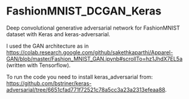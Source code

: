 # FashionMNIST_DCGAN_Keras
Deep convolutional generative adversarial network for FashionMNIST dataset with Keras and keras-adversarial.

I used the GAN architecture as in https://colab.research.google.com/github/sakethkaparthi/Apparel-GAN/blob/master/Fashion_MNIST_GAN.ipynb#scrollTo=hz1JhdX7EL5a (written with Tensorflow). 

To run the code you need to install keras_adversarial from: https://github.com/bstriner/keras-adversarial/tree/6651cfad771f72521c78a5cc3a23a2313efeaa88. 

